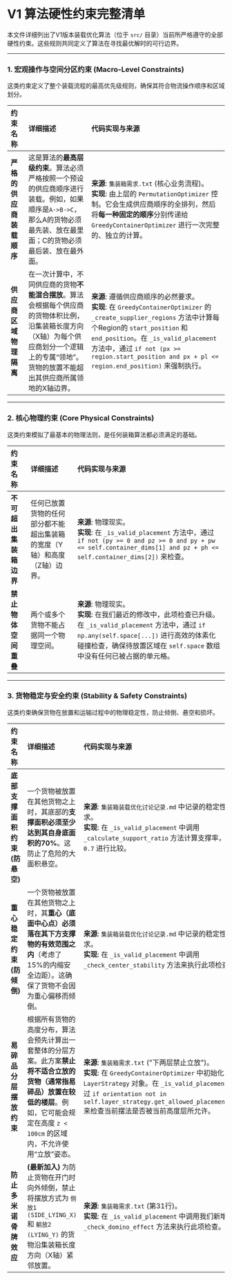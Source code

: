# V1 算法硬性约束完整清单

本文件详细列出了V1版本装载优化算法（位于 `src/` 目录）当前所严格遵守的全部硬性约束。这些规则共同定义了算法在寻找最优解时的可行边界。

---

### 1. 宏观操作与空间分区约束 (Macro-Level Constraints)

这类约束定义了整个装载流程的最高优先级规则，确保其符合物流操作顺序和区域划分。

| 约束名称 | 详细描述 | 代码实现与来源 |
| :--- | :--- | :--- |
| **严格的供应商装载顺序** | 这是算法的**最高层级约束**。算法必须严格按照一个预设的供应商顺序进行装载。例如，如果顺序是`A->B->C`，那么A的货物必须最先装、放在最里面；C的货物必须最后装、放在最外面。 | **来源**: `集装箱需求.txt` (核心业务流程)。<br>**实现**: 由上层的 `PermutationOptimizer` 控制。它会生成供应商顺序的全排列，然后将**每一种固定的顺序**分别传递给 `GreedyContainerOptimizer` 进行一次完整的、独立的计算。 |
| **供应商区域物理隔离** | 在一次计算中，不同供应商的货物**不能混合摆放**。算法会根据每个供应商的货物体积比例，沿集装箱长度方向（X轴）为每个供应商划分一个逻辑上的专属“领地”。货物的放置不能超出其供应商所属领地的X轴边界。 | **来源**: 遵循供应商顺序的必然要求。<br>**实现**: 在 `GreedyContainerOptimizer` 的 `_create_supplier_regions` 方法中计算每个Region的 `start_position` 和 `end_position`。在 `_is_valid_placement` 方法中，通过 `if not (px >= region.start_position and px + pl <= region.end_position)` 来强制执行。 |

---

### 2. 核心物理约束 (Core Physical Constraints)

这类约束模拟了最基本的物理法则，是任何装箱算法都必须满足的基础。

| 约束名称 | 详细描述 | 代码实现与来源 |
| :--- | :--- | :--- |
| **不可超出集装箱边界** | 任何已放置货物的任何部分都不能超出集装箱的宽度（Y轴）和高度（Z轴）边界。 | **来源**: 物理现实。<br>**实现**: 在 `_is_valid_placement` 方法中，通过 `if not (py >= 0 and pz >= 0 and py + pw <= self.container_dims[1] and pz + ph <= self.container_dims[2])` 来检查。 |
| **禁止物体空间重叠** | 两个或多个货物不能占据同一个物理空间。 | **来源**: 物理现实。<br>**实现**: 在我们最近的修改中，此项检查已升级。在 `_is_valid_placement` 方法中，通过 `if np.any(self.space[...])` 进行高效的体素化碰撞检查，确保待放置区域在 `self.space` 数组中没有任何已被占据的单元格。 |

---

### 3. 货物稳定与安全约束 (Stability & Safety Constraints)

这类约束确保货物在放置和运输过程中的物理稳定性，防止倾倒、悬空和损坏。

| 约束名称 | 详细描述 | 代码实现与来源 |
| :--- | :--- | :--- |
| **底部支撑面积约束 (防悬空)** | 一个货物被放置在其他货物之上时，其底部的**支撑面积必须至少达到其自身底面积的70%**。这防止了危险的大面积悬空。 | **来源**: `集装箱装载优化讨论记录.md` 中记录的稳定性要求。<br>**实现**: 在 `_is_valid_placement` 中调用 `_calculate_support_ratio` 方法计算支撑率，并与 `0.7` 进行比较。 |
| **重心稳定约束 (防倾倒)** | 一个货物被放置在其他货物之上时，其**重心（底面中心点）必须落在其下方支撑物的有效范围之内**（考虑了15%的内缩安全边距）。这确保了货物不会因为重心偏移而倾倒。 | **来源**: `集装箱装载优化讨论记录.md` 中记录的稳定性要求。<br>**实现**: 在 `_is_valid_placement` 中调用 `_check_center_stability` 方法来执行此项检查。 |
| **易碎品分层摆放约束** | 根据所有货物的高度分布，算法会预先计算出一套整体的分层方案。此方案**禁止将不适合立放的货物（通常指易碎品）放置在较低的楼层**。例如，它可能会规定在高度 `z < 100cm` 的区域内，不允许使用“立放”姿态。 | **来源**: `集装箱需求.txt` ("下两层禁止立放")。<br>**实现**: 在 `GreedyContainerOptimizer` 中初始化 `LayerStrategy` 对象。在 `_is_valid_placement` 中通过 `if orientation not in self.layer_strategy.get_allowed_placements(pz)` 来检查当前摆法是否被当前高度层所允许。 |
| **防止多米诺骨牌效应** | **(最新加入)** 为防止货物在开门时向外倾倒，禁止将摆放方式为 `侧放1 (SIDE_LYING_X)` 和 `躺放2 (LYING_Y)` 的货物沿集装箱长度方向（X轴）紧邻放置。 | **来源**: `集装箱需求.txt` (第31行)。<br>**实现**: 在 `_is_valid_placement` 中调用我们新增加的 `_check_domino_effect` 方法来执行此项检查。 | 